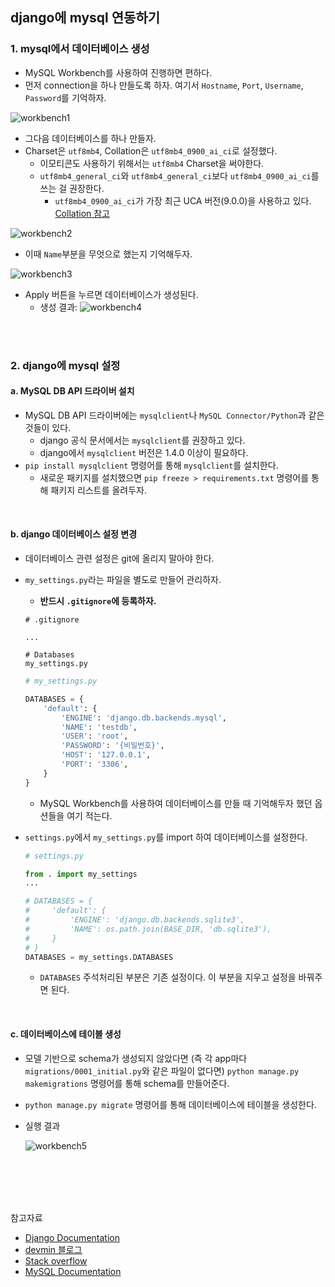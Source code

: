 ## django에 mysql 연동하기

### 1. mysql에서 데이터베이스 생성

- MySQL Workbench를 사용하여 진행하면 편하다.
- 먼저 connection을 하나 만들도록 하자. 여기서 `Hostname`, `Port`, `Username`, `Password`를 기억하자.

![workbench1](https://i.ibb.co/GMdXtx6/workbench1.jpg)

- 그다음 데이터베이스를 하나 만들자.
- Charset은 `utf8mb4`, Collation은 `utf8mb4_0900_ai_ci`로 설정했다.
  - 이모티콘도 사용하기 위해서는 `utf8mb4` Charset을 써야한다.
  - `utf8mb4_general_ci`와 `utf8mb4_general_ci`보다 `utf8mb4_0900_ai_ci`를 쓰는 걸 권장한다.
    - `utf8mb4_0900_ai_ci`가 가장 최근 UCA 버전(9.0.0)을 사용하고 있다. [Collation 참고](https://dev.mysql.com/doc/refman/8.0/en/charset-collation-names.html)

![workbench2](https://i.ibb.co/N6CqQvv/workbench2.jpg)

- 이때 `Name`부분을 무엇으로 했는지 기억해두자.

![workbench3](https://i.ibb.co/X2qQkHH/workbench3.jpg)

- Apply 버튼을 누르면 데이터베이스가 생성된다.
  - 생성 결과: ![workbench4](https://i.ibb.co/Sd2JfBR/workbench4.jpg)

<br>

<br>

### 2. django에 mysql 설정

#### a. MySQL DB API 드라이버 설치

- MySQL DB API 드라이버에는 `mysqlclient`나 `MySQL Connector/Python`과 같은 것들이 있다.
  - django 공식 문서에서는 `mysqlclient`를 권장하고 있다.
  - django에서 `mysqlclient` 버전은 1.4.0 이상이 필요하다.
- `pip install mysqlclient` 명령어를 통해 `mysqlclient`를 설치한다.
  - 새로운 패키지를 설치했으면 `pip freeze > requirements.txt` 명령어를 통해 패키지 리스트를 올려두자.

<br>

#### b. django 데이터베이스 설정 변경

- 데이터베이스 관련 설정은 git에 올리지 말아야 한다.

- `my_settings.py`라는 파일을 별도로 만들어 관리하자.

  - **반드시 `.gitignore`에 등록하자.**

  ```
  # .gitignore
  
  ...
  
  # Databases
  my_settings.py
  ```

  ```python
  # my_settings.py
  
  DATABASES = {
      'default': {
          'ENGINE': 'django.db.backends.mysql',
          'NAME': 'testdb',
          'USER': 'root',
          'PASSWORD': '{비밀번호}',
          'HOST': '127.0.0.1',
          'PORT': '3306',
      }
  }
  ```

  - MySQL Workbench를 사용하여 데이터베이스를 만들 때 기억해두자 했던 옵션들을 여기 적는다.

- `settings.py`에서 `my_settings.py`를 import 하여 데이터베이스를 설정한다.

  ```python
  # settings.py
  
  from . import my_settings
  ...
  
  # DATABASES = {
  #     'default': {
  #         'ENGINE': 'django.db.backends.sqlite3',
  #         'NAME': os.path.join(BASE_DIR, 'db.sqlite3'),
  #     }
  # }
  DATABASES = my_settings.DATABASES
  ```

  - `DATABASES` 주석처리된 부분은 기존 설정이다. 이 부분을 지우고 설정을 바꿔주면 된다.

<br>

#### c. 데이터베이스에 테이블 생성

- 모델 기반으로 schema가 생성되지 않았다면 (즉 각 app마다 `migrations/0001_initial.py`와 같은 파일이 없다면) `python manage.py makemigrations` 명령어를 통해 schema를 만들어준다.

- `python manage.py migrate` 명령어를 통해 데이터베이스에 테이블을 생성한다.

- 실행 결과

  ![workbench5](https://i.ibb.co/qRb2y79/workbench5.jpg)

<br>

<br>

<br>

<br>

참고자료

- [Django Documentation](https://docs.djangoproject.com/en/3.1/)
- [devmin 블로그](https://velog.io/@devmin/Django-MySQL-Connect)
- [Stack overflow](https://stackoverflow.com/questions/766809/whats-the-difference-between-utf8-general-ci-and-utf8-unicode-ci)
- [MySQL Documentation](https://dev.mysql.com/doc/refman/8.0/en/charset-collation-names.html)

